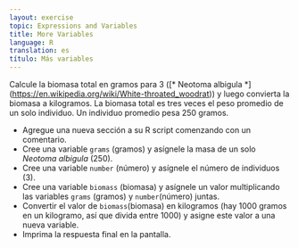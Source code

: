 ```yaml
---
layout: exercise
topic: Expressions and Variables
title: More Variables
language: R
translation: es
título: Más variables
---
```

Calcule la biomasa total en gramos para 3 ([* Neotoma albigula *] (https://en.wikipedia.org/wiki/White-throated_woodrat)) y
luego convierta la biomasa a kilogramos. La biomasa total es tres veces el peso promedio 
de un solo individuo. Un individuo promedio pesa 250 gramos.

* Agregue una nueva sección a su R script comenzando con un comentario.
* Cree una variable `grams` (gramos) y asígnele la masa de un solo *Neotoma albigula* (250).
* Cree una variable `number` (número) y asígnele el número de individuos (3).
* Cree una variable `biomass` (biomasa) y asígnele un valor multiplicando
las variables `grams` (gramos) y `number`(número) juntas.
* Convertir el valor de `biomass`(biomasa) en kilogramos (hay 1000
gramos en un kilogramo, así que divida entre 1000) y asigne este valor a una nueva
variable.
* Imprima la respuesta final en la pantalla.